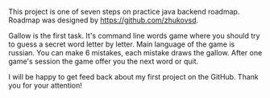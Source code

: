 This project is one of seven steps on practice java backend roadmap.
Roadmap was designed by https://github.com/zhukovsd.

Gallow is the first task. It's command line words game where you should try to guess a secret word letter by letter.
Main language of the game is russian. You can make 6 mistakes, each mistake draws the gallow. 
After one game's session the game offer you the next word or quit.

I will be happy to get feed back about my first project on the GitHub.
Thank you for your attention!
